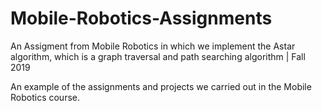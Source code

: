 # Mobile-Robotics-Assignments
An Assigment from Mobile Robotics in which we implement the Astar algorithm, which is a graph traversal and path searching algorithm | Fall 2019 

An example of the assignments and projects we carried out in the Mobile Robotics course. 
